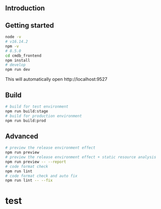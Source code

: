 ## Introduction


## Getting started

```bash
node -v
# v16.14.2
npm -v
# 8.5.0
cd cmdb_frontend
npm install
# develop
npm run dev
```

This will automatically open http://localhost:9527

## Build

```bash
# build for test environment
npm run build:stage
# build for production environment
npm run build:prod
```
## Advanced

```bash
# preview the release environment effect
npm run preview
# preview the release environment effect + static resource analysis
npm run preview -- --report
# code format check
npm run lint
# code format check and auto fix
npm run lint -- --fix
```
# test